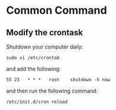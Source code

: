 # Common Command

## Modify the crontask

Shutdown your computer daily:

    sudo vi /etc/crontab
  
and add the following:

    55 23   * * *   root    shutdown -h now

and then run the following command:
  
    /etc/init.d/cron reload

